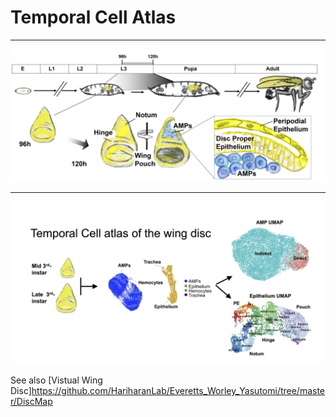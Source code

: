 
# Temporal Cell Atlas

---

![alt text](https://github.com/HariharanLab/Everetts_Worley_Yasutomi/blob/f289711e3d8af3decaadda68928b21e178994ff6/TemporalCellAtlas/timeseries.jpg?raw=FALSE)

---

![alt text](https://github.com/HariharanLab/Everetts_Worley_Yasutomi/blob/f289711e3d8af3decaadda68928b21e178994ff6/TemporalCellAtlas/temporal_cell_atlas.jpg?raw=FALSE)


See also [Vistual Wing Disc]https://github.com/HariharanLab/Everetts_Worley_Yasutomi/tree/master/DiscMap
